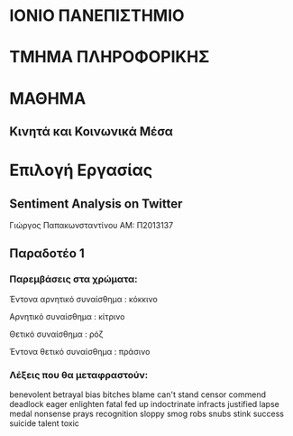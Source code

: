 # ΙΟΝΙΟ ΠΑΝΕΠΙΣΤΗΜΙΟ 

# ΤΜΗΜΑ ΠΛΗΡΟΦΟΡΙΚΗΣ 

# ΜΑΘΗΜΑ

## Κινητά και Κοινωνικά Μέσα

# Επιλογή Εργασίας

## Sentiment Analysis on Twitter

Γιώργος Παπακωνσταντίνου
ΑΜ: Π2013137

## Παραδοτέο 1

### Παρεμβάσεις στα χρώματα:

Έντονα αρνητικό συναίσθημα : κόκκινο

Αρνητικό συναίσθημα : κίτρινο

Θετικό συναίσθημα : ρόζ

Έντονα θετικό συναίσθημα : πράσινο

### Λέξεις που θα μεταφραστούν:
benevolent
betrayal
bias
bitches
blame
can't stand
censor
commend
deadlock
eager
enlighten
fatal
fed up
indoctrinate
infracts
justified
lapse
medal
nonsense
prays
recognition
sloppy
smog
robs
snubs
stink
success
suicide
talent
toxic
